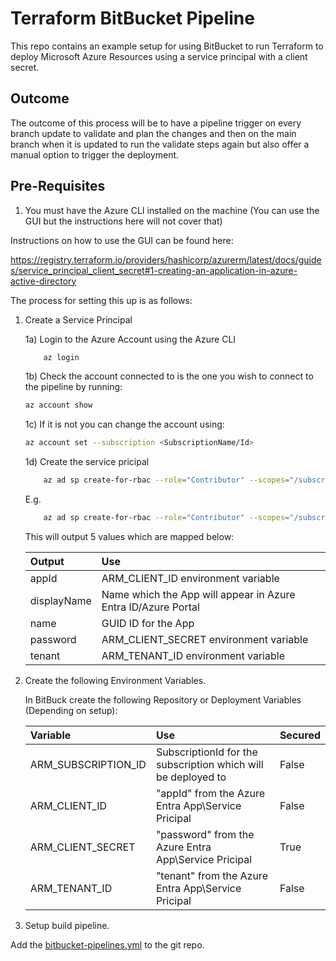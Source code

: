 # Terraform BitBucket Pipeline
This repo contains an example setup for using BitBucket to run Terraform to deploy Microsoft Azure Resources using a service principal with a client secret.

## Outcome

The outcome of this process will be to have a pipeline trigger on every branch update to validate and plan the changes and then on the main branch when it is updated to run the validate steps again but also offer a manual option to trigger the deployment.

## Pre-Requisites

1) You must have the Azure CLI installed on the machine (You can use the GUI but the instructions here will not cover that)

Instructions on how to use the GUI can be found here:

https://registry.terraform.io/providers/hashicorp/azurerm/latest/docs/guides/service_principal_client_secret#1-creating-an-application-in-azure-active-directory

The process for setting this up is as follows:

1) Create a Service Principal

    1a) Login to the Azure Account using the Azure CLI

    ```bash
        az login
    ```

    1b) Check the account connected to is the one you wish to connect to the pipeline by running:

    ```bash
    az account show
    ```

    1c) If it is not you can change the account using:

    ```bash
    az account set --subscription <SubscriptionName/Id>
    ```
    1d) Create the service pricipal

    ```bash
        az ad sp create-for-rbac --role="Contributor" --scopes="/subscriptions/<SubscriptionId>"
    ```
    E.g.

    ```bash
        az ad sp create-for-rbac --role="Contributor" --scopes="/subscriptions/20000000-0000-0000-0000-000000000000"
    ```

    This will output 5 values which are mapped below:

    | Output      | Use                     |
    | :---        |:----                    |
    | appId       | ARM_CLIENT_ID environment variable  |
    | displayName | Name which the App will appear in Azure Entra ID/Azure Portal |
    | name        | GUID ID for the App |
    | password    | ARM_CLIENT_SECRET environment variable                  |
    | tenant      | ARM_TENANT_ID environment variable                  |

2) Create the following Environment Variables.

    In BitBuck create the following Repository or Deployment Variables (Depending on setup):

    | Variable    | Use                     | Secured                     |
    | :---        |:----                    |:----                    |
    | ARM_SUBSCRIPTION_ID  | SubscriptionId for the subscription which will be deployed to | False |
    | ARM_CLIENT_ID | "appId" from the Azure Entra App\Service Pricipal | False |
    | ARM_CLIENT_SECRET | "password" from the Azure Entra App\Service Pricipal | True |
    | ARM_TENANT_ID    | "tenant" from the Azure Entra App\Service Pricipal | False |

3) Setup build pipeline.

Add the [bitbucket-pipelines.yml](https://github.com/Spence156/TerraformBitBucketPipeline/blob/eb9150105f13100473eb784700f4663222a61683/bitbucket-pipelines.yml) to the git repo.